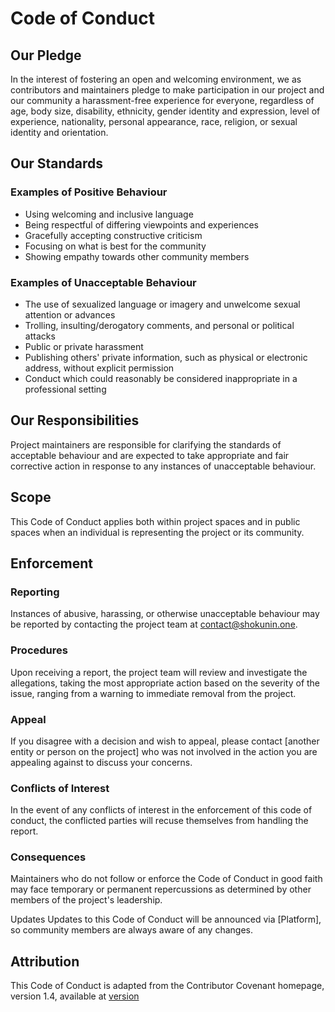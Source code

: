 # Code of Conduct

## Our Pledge

In the interest of fostering an open and welcoming environment, we as contributors and maintainers pledge to make participation in our project and our community a harassment-free experience for everyone, regardless of age, body size, disability, ethnicity, gender identity and expression, level of experience, nationality, personal appearance, race, religion, or sexual identity and orientation.

## Our Standards

### Examples of Positive Behaviour

- Using welcoming and inclusive language
- Being respectful of differing viewpoints and experiences
- Gracefully accepting constructive criticism
- Focusing on what is best for the community
- Showing empathy towards other community members

### Examples of Unacceptable Behaviour

- The use of sexualized language or imagery and unwelcome sexual attention or advances
- Trolling, insulting/derogatory comments, and personal or political attacks
- Public or private harassment
- Publishing others' private information, such as physical or electronic address, without explicit permission
- Conduct which could reasonably be considered inappropriate in a professional setting

## Our Responsibilities

Project maintainers are responsible for clarifying the standards of acceptable behaviour and are expected to take appropriate and fair corrective action in response to any instances of unacceptable behaviour.

## Scope

This Code of Conduct applies both within project spaces and in public spaces when an individual is representing the project or its community.

## Enforcement

### Reporting

Instances of abusive, harassing, or otherwise unacceptable behaviour may be reported by contacting the project team at <contact@shokunin.one>.

### Procedures

Upon receiving a report, the project team will review and investigate the allegations, taking the most appropriate action based on the severity of the issue, ranging from a warning to immediate removal from the project.

### Appeal

If you disagree with a decision and wish to appeal, please contact [another entity or person on the project] who was not involved in the action you are appealing against to discuss your concerns.

### Conflicts of Interest

In the event of any conflicts of interest in the enforcement of this code of conduct, the conflicted parties will recuse themselves from handling the report.

### Consequences

Maintainers who do not follow or enforce the Code of Conduct in good faith may face temporary or permanent repercussions as determined by other members of the project's leadership.

Updates
Updates to this Code of Conduct will be announced via [Platform], so community members are always aware of any changes.

## Attribution

This Code of Conduct is adapted from the Contributor Covenant homepage,
version 1.4, available at
[version](http://contributor-covenant.org/version/1/4)
